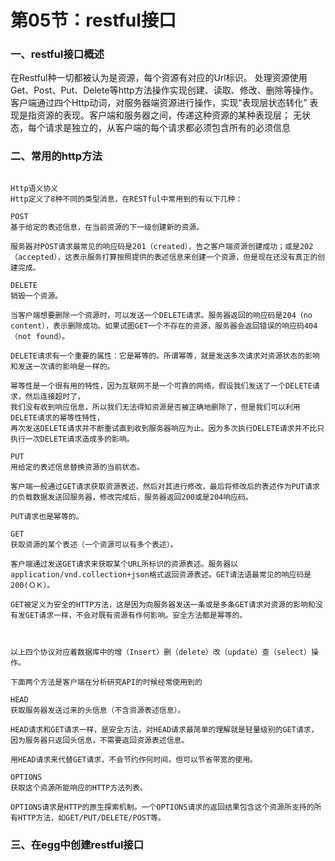 # 第05节：restful接口

### 一、restful接口概述
在Restful种一切都被认为是资源，每个资源有对应的Url标识。
处理资源使用Get、Post、Put、Delete等http方法操作实现创建、读取、修改、删除等操作。
客户端通过四个Http动词，对服务器端资源进行操作，实现“表现层状态转化”
表现是指资源的表现。客户端和服务器之间，传递这种资源的某种表现层；
无状态，每个请求是独立的，从客户端的每个请求都必须包含所有的必须信息
### 二、常用的http方法
<!-- 
**restful接口常用的两种方式是get和post.下面简单介绍一下这两种方式的使用.** -->

```

Http语义协义
Http定义了8种不同的类型消息，在RESTful中常用到的有以下几种：

POST
基于给定的表述信息，在当前资源的下一级创建新的资源。

服务器对POST请求最常见的响应码是201（created），告之客户端资源创建成功；或是202（accepted），这表示服务打算按照提供的表述信息来创建一个资源，但是现在还没有真正的创建完成。

DELETE
销毁一个资源。

当客户端想要删除一个资源时，可以发送一个DELETE请求。服务器返回的响应码是204（no content），表示删除成功。如果试图GET一个不存在的资源，服务器会返回错误的响应码404（not found）。

DELETE请求有一个重要的属性：它是幂等的。所谓幂等，就是发送多次请求对资源状态的影响和发送一次请的影响是一样的。

幂等性是一个很有用的特性，因为互联网不是一个可靠的网络，假设我们发送了一个DELETE请求，然后连接超时了，
我们没有收到响应信息，所以我们无法得知资源是否被正确地删除了，但是我们可以利用DELETE请求的幂等性特性，
再次发送DELETE请求并不断重试直到收到服务器响应为止。因为多次执行DELETE请求并不比只执行一次DELETE请求造成多的影响。

PUT
用给定的表述信息替换资源的当前状态。

客户端一般通过GET请求获取资源表述，然后对其进行修改，最后将修改后的表述作为PUT请求的负载数据发送回服务器，修改完成后，服务器返回200或是204响应码。

PUT请求也是幂等的。

GET
获取资源的某个表述（一个资源可以有多个表述）。

客户端通过发送GET请求来获取某个URL所标识的资源表述。服务器以application/vnd.collection+json格式返回资源表述。GET请法语最常见的响应码是200(ＯＫ）。

GET被定义为安全的HTTP方法，这是因为向服务器发送一条或是多条GET请求对资源的影响和没有发GET请求一样，不会对既有资源有作何影响。安全方法都是幂等的。

 

以上四个协议对应着数据库中的增（Insert）删（delete）改（update）查（select）操作。

下面两个方法是客户端在分析研究API的时候经常使用到的

HEAD
获取服务器发送过来的头信息（不含资源表述信息）。

HEAD请求和GET请求一样，是安全方法，对HEAD请求最简单的理解就是轻量级别的GET请求，因为服务器只返回头信息，不需要返回资源表述信息。

用HEAD请求来代替GET请求，不会节约作何时间，但可以节省带宽的使用。

OPTIONS
获取这个资源所能响应的HTTP方法列表。

OPTIONS请求是HTTP的原生探索机制。一个OPTIONS请求的返回结果包含这个资源所支持的所有HTTP方法，如GET/PUT/DELETE/POST等。
```
 


### 三、在egg中创建restful接口